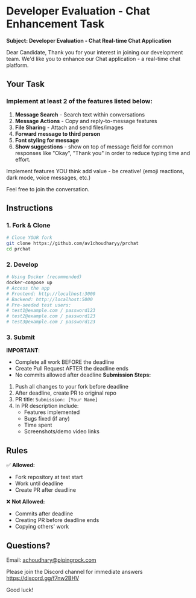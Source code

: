 

# Developer Evaluation - Chat Enhancement Task
**Subject: Developer Evaluation - Chat Real-time Chat Application**

Dear Candidate,
Thank you for your interest in joining our development team. We'd like you to enhance our Chat application - a real-time chat platform.
## Your Task
### Implement at least 2 of the features listed below:
1. **Message Search** - Search text within conversations
2. **Message Actions** - Copy and reply-to-message features  
3. **File Sharing** - Attach and send files/images
4. **Forward message to third person**
5. **Font styling for message**
7. **Show suggestions** - show on top of message field for common responses like "Okay", "Thank you" in order to reduce typing time and effort.


Implement features YOU think add value - be creative! (emoji reactions, dark mode, voice messages, etc.)

Feel free to join the conversation. 

## Instructions
### 1. Fork & Clone 
```bash
# Clone YOUR fork
git clone https://github.com/av1choudharyy/prchat
cd prchat
```
### 2. Develop
```bash
# Using Docker (recommended)
docker-compose up
# Access the app
# Frontend: http://localhost:3000
# Backend: http://localhost:5000
# Pre-seeded test users:
# test1@example.com / password123
# test2@example.com / password123
# test3@example.com / password123
```
### 3. Submit
**IMPORTANT**: 
- Complete all work BEFORE the deadline
- Create Pull Request AFTER the deadline ends
- No commits allowed after deadline
**Submission Steps:**
1. Push all changes to your fork before deadline
2. After deadline, create PR to original repo
3. PR title: `Submission: [Your Name]`
4. In PR description include:
   - Features implemented
   - Bugs fixed (if any)
   - Time spent
   - Screenshots/demo video links
## Rules
✅ **Allowed:**
- Fork repository at test start
- Work until deadline
- Create PR after deadline

❌ **Not Allowed:**
- Commits after deadline
- Creating PR before deadline ends
- Copying others' work

## Questions?
Email: achoudhary@pipingrock.com

Please join the Discord channel for immediate answers https://discord.gg/f7nw2BHV

Good luck!

 